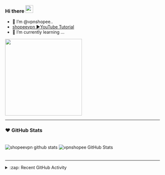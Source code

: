 ### Hi there <a href="https://github.com/shopeevpn"><img src="https://media.giphy.com/media/hvRJCLFzcasrR4ia7z/giphy.gif" width="25px"></a>
- 🤖 I’m @vpnshopee..
- [shopeevpn ▶️YouTube Tutorial](https://www.youtube.com/@shopeevpn)
- 🌱 I’m currently learning ...

<img src="https://cloud.githubusercontent.com/assets/2059754/24601246/753a7f36-1858-11e7-9d6b-7a0e64fb27f7.png" height="250px" width="250px">

<!---
shopeevpn/shopeevpn is a ✨ special ✨ repository because its `README.md` (this file) appears on your GitHub profile.
You can click the Preview link to take a look at your changes.
--->
---
### ❤️ GitHub Stats

![shopeevpn github stats](https://github-readme-stats.vercel.app/api?username=shopeevpn&show_icons=true)
<img  display='block' style="margin:20px 20px 20px 0;" alt="vpnshopee GitHub Stats" src="https://github-readme-stats.vercel.app/api?username=shopeevpn&show_icons=true&hide_border=true&theme=tokyonight" />

---

<details>
  <summary>:zap: Recent GitHub Activity</summary>

<!--RECENT_ACTIVITY:start-->
1. ⭐ Starred [XTLS/Xray-core](https://github.com/XTLS/Xray-core)
2. 🛠️ Created repo [shopeevpn/xray-install](https://github.com/shopeevpn/xray-install)
3. 📄 Updated `README.md` in [shopeevpn/shopeevpn](https://github.com/shopeevpn/shopeevpn)
4. 🔧 Committed new config to `main` branch
5. 🐛 Opened issue in [shopeevpn/xray-install](https://github.com/shopeevpn/xray-install)
<!--RECENT_ACTIVITY:end-->
<!--RECENT_ACTIVITY:last_update-->
Last Updated: 15 July 2025 2:15AM MYT
<!--RECENT_ACTIVITY:last_update_end-->


</details>
